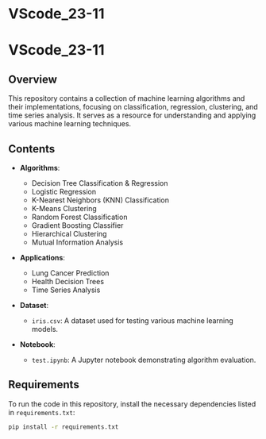 # VScode_23-11
# VScode_23-11

## Overview

This repository contains a collection of machine learning algorithms and their implementations, focusing on classification, regression, clustering, and time series analysis. It serves as a resource for understanding and applying various machine learning techniques.

## Contents

- **Algorithms**:
  - Decision Tree Classification & Regression
  - Logistic Regression
  - K-Nearest Neighbors (KNN) Classification
  - K-Means Clustering
  - Random Forest Classification
  - Gradient Boosting Classifier
  - Hierarchical Clustering
  - Mutual Information Analysis

- **Applications**:
  - Lung Cancer Prediction
  - Health Decision Trees
  - Time Series Analysis

- **Dataset**:
  - `iris.csv`: A dataset used for testing various machine learning models.

- **Notebook**:
  - `test.ipynb`: A Jupyter notebook demonstrating algorithm evaluation.

## Requirements

To run the code in this repository, install the necessary dependencies listed in `requirements.txt`:

```bash
pip install -r requirements.txt
